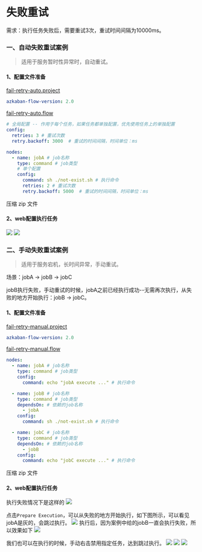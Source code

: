 # 失败重试

需求：执行任务失败后，需要重试3次，重试时间间隔为10000ms。

### 一、自动失败重试案例

> 适用于服务暂时性异常时，自动重试。

#### 1、配置文件准备

[fail-retry-auto.project](07-job/auto/fail-retry.project)

```yaml
azkaban-flow-version: 2.0
```

[fail-retry-auto.flow](07-job/auto/fail-retry.flow)

```yaml
# 全局配置 -- 作用于每个任务，如果任务都单独配置，优先使用任务上的单独配置
config:
  retries: 3 # 重试次数
  retry.backoff: 3000  # 重试的时间间隔，时间单位：ms

nodes:
  - name: jobA # job名称
    type: command # job类型
    # 单个配置
    config:
      command: sh ./not-exist.sh # 执行命令
      retries: 2 # 重试次数
      retry.backoff: 5000  # 重试的时间间隔，时间单位：ms
```

压缩 zip 文件

#### 2、web配置执行任务

![](./images/07-失败重试_1736676404721.png)
![](./images/07-失败重试_1736676456923.png)

### 二、手动失败重试案例

> 适用于服务宕机，长时间异常，手动重试。

场景：jobA -> jobB -> jobC

jobB执行失败，手动重试的时候，jobA之前已经执行成功--无需再次执行，从失败的地方开始执行：jobB -> jobC。

#### 1、配置文件准备

[fail-retry-manual.project](07-job/manual/fail-retry.project)

```yaml
azkaban-flow-version: 2.0
```

[fail-retry-manual.flow](07-job/manual/fail-retry.flow)

```yaml
nodes:
  - name: jobA # job名称
    type: command # job类型
    config:
      command: echo "jobA execute ..." # 执行命令

  - name: jobB # job名称
    type: command # job类型
    dependsOn: # 依赖的job名称
      - jobA
    config:
      command: sh ./not-exist.sh # 执行命令

  - name: jobC # job名称
    type: command # job类型
    dependsOn: # 依赖的job名称
      - jobB
    config:
      command: echo "jobC execute ..." # 执行命令
```

压缩 zip 文件

#### 2、web配置执行任务

执行失败情况下是这样的
![](./images/07-失败重试_1736677690197.png)

点击`Prepare Execution`，可以从失败的地方开始执行，如下图所示，可以看见jobA是灰的，会跳过执行。
![](./images/07-失败重试_1736677779469.png)
执行后，因为案例中给的jobB一直会执行失败，所以效果如下
![](./images/07-失败重试_1736677847392.png)

我们也可以在执行的时候，手动右击禁用指定任务，达到跳过执行。
![](./images/07-失败重试_1736677994177.png)
![](./images/07-失败重试_1736678059785.png)
![](./images/07-失败重试_1736678081772.png)
